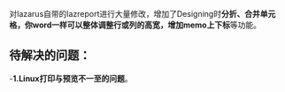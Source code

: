 对lazarus自带的lazreport进行大量修改，增加了Designing时**分折、合并单元格，你word一样可以整体调整行或列的高宽，增加memo上下标**等功能。  
## 待解决的问题：  
-**1.Linux打印与预览不一至的问题**。  
